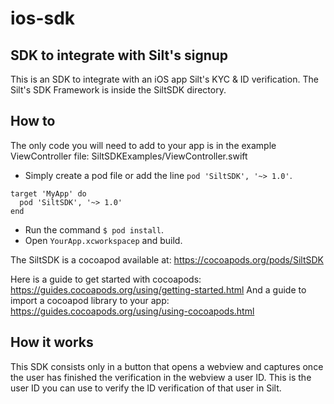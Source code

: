 # ios-sdk

## SDK to integrate with Silt's signup
This is an SDK to integrate with an iOS app Silt's KYC & ID verification.
The Silt's SDK Framework is inside the SiltSDK directory.

## How to

The only code you will need to add to your app is in the example ViewController file:
SiltSDKExamples/ViewController.swift

- Simply create a pod file or add the line `pod 'SiltSDK', '~> 1.0'`.

```
target 'MyApp' do
  pod 'SiltSDK', '~> 1.0'
end
```

- Run the command `$ pod install`.
- Open `YourApp.xcworkspacep` and build.

The SiltSDK is a cocoapod available at:
https://cocoapods.org/pods/SiltSDK

Here is a guide to get started with cocoapods: https://guides.cocoapods.org/using/getting-started.html
And a guide to import a cocoapod library to your app: https://guides.cocoapods.org/using/using-cocoapods.html


## How it works
This SDK consists only in a button that opens a webview and captures once the user has finished the verification in the webview a user ID.
This is the user ID you can use to verify the ID verification of that user in Silt.
